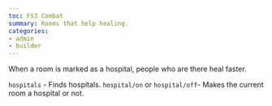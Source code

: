 ```yaml
---
toc: FS3 Combat
summary: Rooms that help healing.
categories:
- admin
- builder
---
```

When a room is marked as a hospital, people who are there heal faster.

`hospitals` - Finds hospitals.
`hospital/on` or `hospital/off`- Makes the current room a hospital or not.
